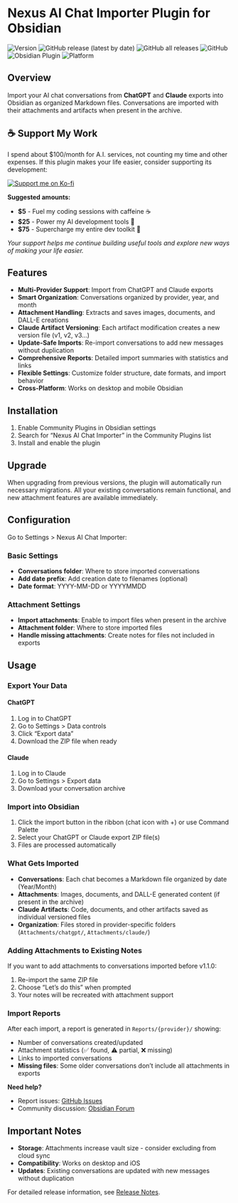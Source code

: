 # Nexus AI Chat Importer Plugin for Obsidian

![Version](https://img.shields.io/badge/version-1.2.0--dev-orange)
![GitHub release (latest by date)](https://img.shields.io/github/v/release/superkikim/nexus-ai-chat-importer)
![GitHub all releases](https://img.shields.io/github/downloads/superkikim/nexus-ai-chat-importer/total)
![GitHub](https://img.shields.io/github/license/superkikim/nexus-ai-chat-importer)
![Obsidian Plugin](https://img.shields.io/badge/Obsidian-Plugin-purple)
![Platform](https://img.shields.io/badge/Platform-Desktop%20%7C%20Mobile-blue)

## Overview

Import your AI chat conversations from **ChatGPT** and **Claude** exports into Obsidian as organized Markdown files. Conversations are imported with their attachments and artifacts when present in the archive.

## ☕ Support My Work

I spend about $100/month for A.I. services, not counting my time and other expenses. If this plugin makes your life easier, consider supporting its development:

[![Support me on Ko-fi](https://ko-fi.com/img/githubbutton_sm.svg)](https://ko-fi.com/nexusplugins)

**Suggested amounts:**

- **$5** - Fuel my coding sessions with caffeine ☕
- **$25** - Power my AI development tools 🤖
- **$75** - Supercharge my entire dev toolkit 🚀

*Your support helps me continue building useful tools and explore new ways of making your life easier.*

## Features

- **Multi-Provider Support**: Import from ChatGPT and Claude exports
- **Smart Organization**: Conversations organized by provider, year, and month
- **Attachment Handling**: Extracts and saves images, documents, and DALL-E creations
- **Claude Artifact Versioning**: Each artifact modification creates a new version file (v1, v2, v3...)
- **Update-Safe Imports**: Re-import conversations to add new messages without duplication
- **Comprehensive Reports**: Detailed import summaries with statistics and links
- **Flexible Settings**: Customize folder structure, date formats, and import behavior
- **Cross-Platform**: Works on desktop and mobile Obsidian

## Installation

1. Enable Community Plugins in Obsidian settings
2. Search for “Nexus AI Chat Importer” in the Community Plugins list
3. Install and enable the plugin

## Upgrade

When upgrading from previous versions, the plugin will automatically run necessary migrations. All your existing conversations remain functional, and new attachment features are available immediately.

## Configuration

Go to Settings > Nexus AI Chat Importer:

### Basic Settings

- **Conversations folder**: Where to store imported conversations
- **Add date prefix**: Add creation date to filenames (optional)
- **Date format**: YYYY-MM-DD or YYYYMMDD

### Attachment Settings

- **Import attachments**: Enable to import files when present in the archive
- **Attachment folder**: Where to store imported files
- **Handle missing attachments**: Create notes for files not included in exports

## Usage

### Export Your Data

#### ChatGPT
1. Log in to ChatGPT
2. Go to Settings > Data controls
3. Click “Export data”
4. Download the ZIP file when ready

#### Claude
1. Log in to Claude
2. Go to Settings > Export data
3. Download your conversation archive

### Import into Obsidian

1. Click the import button in the ribbon (chat icon with +) or use Command Palette
2. Select your ChatGPT or Claude export ZIP file(s)
3. Files are processed automatically

### What Gets Imported

- **Conversations**: Each chat becomes a Markdown file organized by date (Year/Month)
- **Attachments**: Images, documents, and DALL-E generated content (if present in the archive)
- **Claude Artifacts**: Code, documents, and other artifacts saved as individual versioned files
- **Organization**: Files stored in provider-specific folders (`Attachments/chatgpt/`, `Attachments/claude/`)

### Adding Attachments to Existing Notes

If you want to add attachments to conversations imported before v1.1.0:

1. Re-import the same ZIP file
2. Choose “Let’s do this” when prompted
3. Your notes will be recreated with attachment support

### Import Reports

After each import, a report is generated in `Reports/{provider}/` showing:

- Number of conversations created/updated
- Attachment statistics (✅ found, ⚠️ partial, ❌ missing)
- Links to imported conversations
- **Missing files**: Some older conversations don’t include all attachments in exports

**Need help?**

- Report issues: [GitHub Issues](https://github.com/superkikim/nexus-ai-chat-importer/issues)
- Community discussion: [Obsidian Forum](https://forum.obsidian.md/t/plugin-nexus-ai-chat-importer-import-chatgpt-conversations-to-your-vault/71664/23)

## Important Notes

- **Storage**: Attachments increase vault size - consider excluding from cloud sync
- **Compatibility**: Works on desktop and iOS
- **Updates**: Existing conversations are updated with new messages without duplication

For detailed release information, see [Release Notes](RELEASE_NOTES.md).